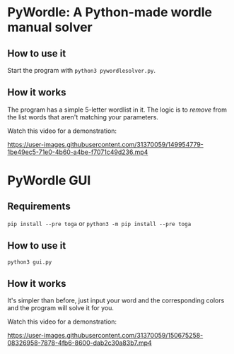 # PyWordle: A Python-made wordle manual solver

## How to use it

Start the program with `python3 pywordlesolver.py`.

## How it works

The program has a simple 5-letter wordlist in it. The logic is to *remove* from the list words that aren't matching your parameters.

Watch this video for a demonstration:

https://user-images.githubusercontent.com/31370059/149954779-1be49ec5-71e0-4b60-a4be-f7071c49d236.mp4

# PyWordle GUI

## Requirements

`pip install --pre toga` or `python3 -m pip install --pre toga` 

## How to use it

`python3 gui.py`

## How it works

It's simpler than before, just input your word and the corresponding colors and the program will solve it for you.

Watch this video for a demonstration:

https://user-images.githubusercontent.com/31370059/150675258-08326958-7878-4fb6-8600-dab2c30a83b7.mp4
